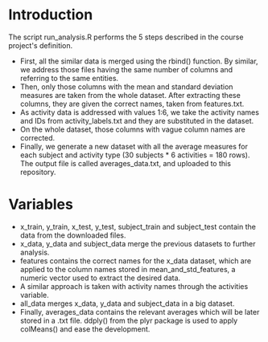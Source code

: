 <h1>Introduction</h1>

The script run_analysis.R performs the 5 steps described in the course project's definition.

<ul>
<li>First, all the similar data is merged using the rbind() function. By similar, we address those files having the same number of columns and referring to the same entities.</li>
<li>Then, only those columns with the mean and standard deviation measures are taken from the whole dataset. After extracting these columns, they are given the correct names, taken from features.txt.</li>
<li>As activity data is addressed with values 1:6, we take the activity names and IDs from activity_labels.txt and they are substituted in the dataset.</li>
<li>On the whole dataset, those columns with vague column names are corrected.</li>
<li>Finally, we generate a new dataset with all the average measures for each subject and activity type (30 subjects * 6 activities = 180 rows). The output file is called averages_data.txt, and uploaded to this repository.</li>    
</ul>

<h1>Variables</h1>

<ul>
<li>x_train, y_train, x_test, y_test, subject_train and subject_test contain the data from the downloaded files.</li>
<li>x_data, y_data and subject_data merge the previous datasets to further analysis.</li>
<li>features contains the correct names for the x_data dataset, which are applied to the column names stored in mean_and_std_features, a numeric vector used to extract the desired data.</li>
<li>A similar approach is taken with activity names through the activities variable.</li>
<li>all_data merges x_data, y_data and subject_data in a big dataset.</li>
<li>Finally, averages_data contains the relevant averages which will be later stored in a .txt file. ddply() from the plyr package is used to apply colMeans() and ease the development.</li>
</ul>
